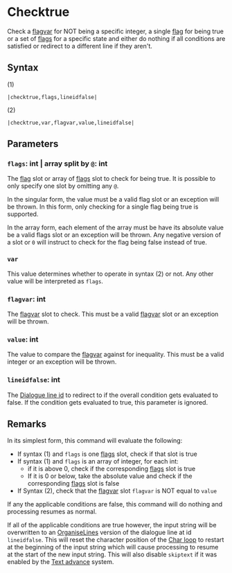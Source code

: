 # Checktrue

Check a [flagvar](../../Flags%20arrays/flagvar.md) for NOT being a specific integer, a single [flag](../../Flags%20arrays/flags.md) for being true or a set of [flags](../../Flags%20arrays/flags.md) for a specific state and either do nothing if all conditions are satisfied or redirect to a different line if they aren't.

## Syntax

(1)

````
|checktrue,flags,lineidfalse|
````

(2)

````
|checktrue,var,flagvar,value,lineidfalse|
````

## Parameters

### `flags`: int | array split by `@`: int

The [flag](../../Flags%20arrays/flags.md) slot or array of [flags](../../Flags%20arrays/flags.md) slot to check for being true. It is possible to only specify one slot by omitting any `@`. 

In the singular form, the value must be a valid flag slot or an exception will be thrown. In this form, only checking for a single flag being true is supported.

In the array form, each element of the array must be have its absolute value be a valid flags slot or an exception will be thrown. Any negative version of a slot or `0` will instruct to check for the flag being false instead of true.

### `var`

This value determines whether to operate in syntax (2) or not. Any other value will be interpreted as `flags`.

### `flagvar`: int

The [flagvar](../../Flags%20arrays/flagvar.md) slot to check. This must be a valid [flagvar](../../Flags%20arrays/flagvar.md) slot or an exception will be thrown.

### `value`: int

The value to compare the [flagvar](../../Flags%20arrays/flagvar.md) against for inequality. This must be a valid integer or an exception will be thrown.

### `lineidfalse`: int

The [Dialogue line id](../Common%20commands%20id%20schemes/Dialogue%20line%20id.md) to redirect to if the overall condition gets evaluated to false. If the condition gets evaluated to true, this parameter is ignored.

## Remarks

In its simplest form, this command will evaluate the following:

* If syntax (1) and `flags` is one [flags](../../Flags%20arrays/flags.md) slot, check if that slot is true
* If syntax (1) and `flags` is an array of integer, for each int:
  * if it is above 0, check if the corresponding [flags](../../Flags%20arrays/flags.md) slot is true
  * If it is 0 or below, take the absolute value and check if the corresponding [flags](../../Flags%20arrays/flags.md) slot is false
* If Syntax (2), check that the [flagvar](../../Flags%20arrays/flagvar.md) slot `flagvar` is NOT equal to `value`

If any the applicable conditions are false, this command will do nothing and processing resumes as normal.

If all of the applicable conditions are true however, the input string will be overwritten to an [OrganiseLines](../Related%20Systems/Automatic%20Line%20Breaks/OrganiseLines.md) version of the dialogue line at id `lineidfalse`. This will reset the character position of the [Char loop](../Life%20Cycle.md#char-loop) to restart at the beginning of the input string which will cause processing to resume at the start of the new input string. This will also disable `skiptext` if it was enabled by the [Text advance](../Related%20Systems/Text%20advance.md) system.
